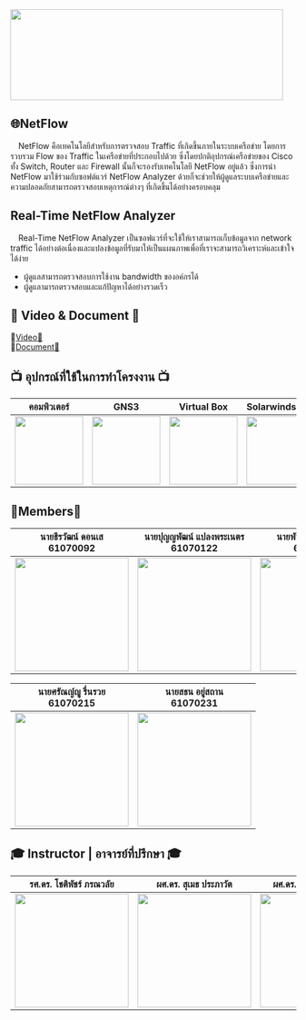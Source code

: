 <img src="http://allvectorlogo.com/img/2017/02/solarwinds-logo.png" width="480" height="160">

## 🌐NetFlow
&emsp;NetFlow คือเทคโนโลยีสำหรับการตรวจสอบ Traffic ที่เกิดขึ้นภายในระบบเครือข่าย โดยการรวบรวม Flow ของ Traffic ในเครือข่ายที่ประกอบไปด้วย ซึ่งโดยปกติอุปกรณ์เครือข่ายของ Cisco ทั้ง Switch, Router และ Firewall นั้นก็จะรองรับเทคโนโลยี NetFlow อยู่แล้ว ซึ่งการนำ NetFlow มาใช้ร่วมกับซอฟต์แวร์ NetFlow Analyzer ด้วยก็จะช่วยให้ผู้ดูแลระบบเครือข่ายและความปลอดภัยสามารถตรวจสอบเหตุการณ์ต่างๆ ที่เกิดขึ้นได้อย่างครอบคลุม

## Real-Time NetFlow Analyzer
&emsp;Real-Time NetFlow Analyzer เป็นซอฟแวร์ที่จะใช้ให้เราสามารถเก็บข้อมูลจาก network traffic ได้อย่างต่อเนื่องและแปลงข้อมูลที่รับมาให้เป็นแผนภาพเพื่อที่เราจะสามารถวิเคราะห์และเข้าใจได้ง่าย
* ผู้ดูแลสามารถตรวจสอบการใช้งาน bandwidth ของอค์กรได้
* ผู้ดูแลามารถตรวจสอบและแก้ปัญหาได้อย่างรวดเร็ว

## :movie_camera: Video & Document 📄
🔗[Video:movie_camera:](https://youtu.be/yaKTCWYTV8A) <br />
🔗[Document📄](https://docs.google.com/document/d/1efFOiFsZt8xv_qTV-_Ao-DQUo2fJTWj5qQR5B-GE1A8/edit?usp=sharing)

## 📺 อุปกรณ์ที่ใช้ในการทำโครงงาน 📺

| คอมพิวเตอร์ | GNS3 | Virtual Box | SolarwindsNTA | Windows 10 |
| :--------: | :--------: | :--------: | :--------: | :--------: |
| <img src="https://i3.wp.com/beelievesourcing.co.th/wp-content/uploads/2019/02/9Sat.com_20181006132317.jpg" width="120" height="120"></a> | <img src="https://www.gns3.com/assets/images/logo-colour.png" width="120" height="120"></a> | <img src="https://cdn2.iconfinder.com/data/icons/metro-uinvert-dock/256/VirtualBox.png" width="120" height="120"></a> | <img src="https://cdn6.aptoide.com/imgs/1/6/9/169f8d2a03afb33e8fbfa585f2487fb9_icon.png?w=160" width="120" height="120"></a> | <img src="https://seeklogo.com/images/W/windows-10-icon-logo-5BC5C69712-seeklogo.com.png" height="120"></a> |

## :boy:Members:boy:

| นายธีรวัฒน์ ดอนเส <br> 61070092	 | นายปุญญพัฒน์ แปลงพระเนตร <br> 61070122 | นายพัทธพล ยางกิจวิบูลย์ <br> 61070138 |
| :--------: | :--------: | :--------: |
|   <img src="https://scontent.fbkk12-4.fna.fbcdn.net/v/t1.0-9/66749801_2231048483872826_4636168916857520128_n.jpg?_nc_cat=110&_nc_sid=09cbfe&_nc_eui2=AeFDDiPVfvUn1PKqDBoOfYOkJELgAihkn2AkQuACKGSfYEVWgkov0_Q0VegpRvxBlvzuoKa6mg4jnqs3WeBr0iXV&_nc_ohc=nlFTVzU-N5oAX_xqV4k&_nc_ht=scontent.fbkk12-4.fna&oh=a92432118894b6365340a584dbdb236c&oe=5EEA2903" width="200" height="200"></a>  | <img src="https://scontent.fbkk8-3.fna.fbcdn.net/v/t31.0-8/18699367_1333271430102995_8006269097031661706_o.jpg?_nc_cat=111&_nc_sid=ad2b24&_nc_eui2=AeGsYJdEgheMkPGej1DK2bFGO11R_D-2xC07XVH8P7bELflxxN0-VIJnEitwg0bChr6VE3lukry1iZu1cz2RGDUI&_nc_ohc=Vvzd8BzXSbYAX_lMeJS&_nc_ht=scontent.fbkk8-3.fna&oh=8b573d9389cc1311a67bbc9b60f3721b&oe=5EE895F4" width="200" height="200"></a>  |   <img src="https://scontent.fbkk12-1.fna.fbcdn.net/v/t31.0-8/11052001_1214342028580586_761503779277126202_o.jpg?_nc_cat=101&_nc_sid=174925&_nc_eui2=AeEHouO9jQgZ_s5VOdkNNPa90ZWkVOoCRn_RlaRU6gJGf4BwrifoBIKttH9HLDhJPRdufQOxVlVKXvI01D_HiI4v&_nc_ohc=BWs-FtsNdrIAX-QHFiG&_nc_ht=scontent.fbkk12-1.fna&oh=6f0bb0f85421a29985e905b692aa6fe4&oe=5EEA1DA8" width="200" height="200"></a> |

| นายศรัณญ์ญู รื่นรวย <br> 61070215 | นายสธน อยู่สถาน <br> 61070231 |
| :--------: | :--------: |
| <img src="https://drive.google.com/file/d/1Bng7aa84vvp62YQo66zqDt6na1zoJIVN/view?usp=sharing" width="200" height="200"></a> | <img src="https://scontent.fbkk12-4.fna.fbcdn.net/v/t1.0-9/p960x960/88197267_2651166381655009_1735129893814927360_o.jpg?_nc_cat=103&_nc_sid=85a577&_nc_eui2=AeGjCFlHq2No-M6dQJuLFRTpC-YKLuabAe8L5gou5psB7ybkBlgecIjuIjqGu6snb3y_-5Yofm-OfK5MsaptkGLj&_nc_oc=AQlffnO_OeW-D25xfB57vvkILCQa-4F1RZMiHC5YJFKkLVGhfDwDkHm6Q2km5Hd0bHg6mtr3Dx3NvZdk_fmNiaGG&_nc_ht=scontent.fbkk12-4.fna&_nc_tp=6&oh=0ae736b685182281c0834d306ccae2ca&oe=5EEA2EFD" width="200" height="200"></a> |

## 🎓 Instructor | อาจารย์ที่ปรึกษา 🎓

| รศ.ดร. โชติพัชร์ ภรณวลัย	 | ผศ.ดร. สุเมธ ประภาวัต | ผศ.ดร.ลภัส ประดิษฐ์ทัศนีย์ |
| :--------: | :--------: | :--------: |
| <img src="https://www.it.kmitl.ac.th/wp-content/uploads/2017/12/Chotipat-300x300.jpg" width="200" height="200"></a> | <img src="https://www.it.kmitl.ac.th/wp-content/uploads/2017/12/Sumet-300x300.jpg" width="200" height="200"></a> | <img src="https://www.it.kmitl.ac.th/wp-content/uploads/2018/03/Lapas-300x300.jpg" width="200" height="200"></a> |
